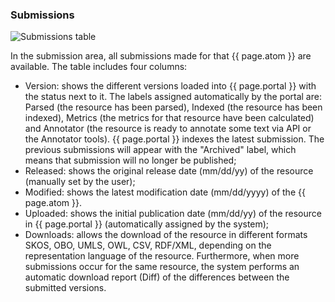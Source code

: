 ### Submissions
![Submissions table]({{site.figures_link}}/{{page.portal}}/submissions_table.png)

In the submission area, all submissions made for that {{ page.atom }} are available. The table includes four columns:
- Version: shows the different versions loaded into {{ page.portal }} with the status next to it. The labels assigned automatically by the portal are: Parsed (the resource has been parsed), Indexed (the resource has been indexed), Metrics (the metrics for that resource have been calculated) and Annotator (the resource is ready to annotate some text via API or the Annotator tools). {{ page.portal }} indexes the latest submission. The previous submissions will appear with the "Archived" label, which means that submission will no longer be published;
- Released: shows the original release date (mm/dd/yy) of the resource (manually set by the user);
- Modified: shows the latest modification date (mm/dd/yyyy) of the {{ page.atom }}.
- Uploaded: shows the initial publication date (mm/dd/yy) of the resource in {{ page.portal }} (automatically assigned by the system);
- Downloads: allows the download of the resource in different formats SKOS, OBO, UMLS, OWL, CSV, RDF/XML, depending on the representation language of the resource. Furthermore, when more submissions occur for the same resource, the system performs an automatic download report (Diff) of the differences between the submitted versions.

